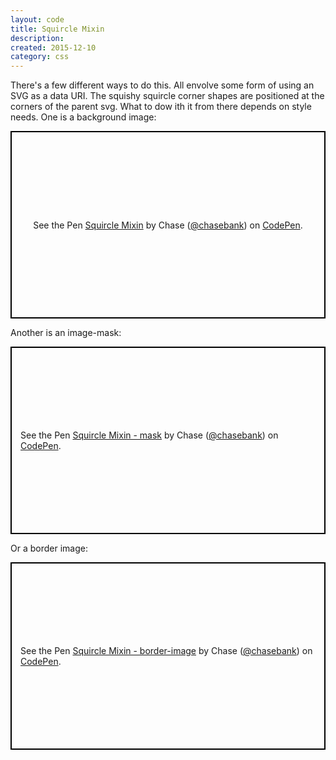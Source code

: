 ```yaml
---
layout: code
title: Squircle Mixin
description: 
created: 2015-12-10
category: css
---
```


There's a few different ways to do this. All envolve some form of using an SVG as a data URI. The squishy squircle corner shapes are positioned at the corners of the parent svg. What to dow ith it from there depends on style needs. One is a background image:

<p class="codepen" data-height="300" data-theme-id="21051" data-default-tab="css,result" data-user="chasebank" data-slug-hash="MLQbyW" data-editable="true" style="height: 300px; box-sizing: border-box; display: flex; align-items: center; justify-content: center; border: 2px solid black; margin: 1em 0; padding: 1em;" data-pen-title="Squircle Mixin">
  <span>See the Pen <a href="https://codepen.io/chasebank/pen/MLQbyW/">
  Squircle Mixin</a> by Chase (<a href="https://codepen.io/chasebank">@chasebank</a>)
  on <a href="https://codepen.io">CodePen</a>.</span>
</p>

Another is an image-mask:

<p class="codepen" data-height="300" data-theme-id="21051" data-default-tab="css,result" data-user="chasebank" data-slug-hash="XOZNBp" data-editable="true" style="height: 300px; box-sizing: border-box; display: flex; align-items: center; justify-content: center; border: 2px solid black; margin: 1em 0; padding: 1em;" data-pen-title="Squircle Mixin - mask">
  <span>See the Pen <a href="https://codepen.io/chasebank/pen/XOZNBp/">
  Squircle Mixin - mask</a> by Chase (<a href="https://codepen.io/chasebank">@chasebank</a>)
  on <a href="https://codepen.io">CodePen</a>.</span>
</p>

Or a border image: 

<p class="codepen" data-height="300" data-theme-id="21051" data-default-tab="css,result" data-user="chasebank" data-slug-hash="35c0e815437280e526c0a539f942333c" data-editable="true" style="height: 300px; box-sizing: border-box; display: flex; align-items: center; justify-content: center; border: 2px solid black; margin: 1em 0; padding: 1em;" data-pen-title="Squircle Mixin - border-image">
  <span>See the Pen <a href="https://codepen.io/chasebank/pen/35c0e815437280e526c0a539f942333c/">
  Squircle Mixin - border-image</a> by Chase (<a href="https://codepen.io/chasebank">@chasebank</a>)
  on <a href="https://codepen.io">CodePen</a>.</span>
</p>
